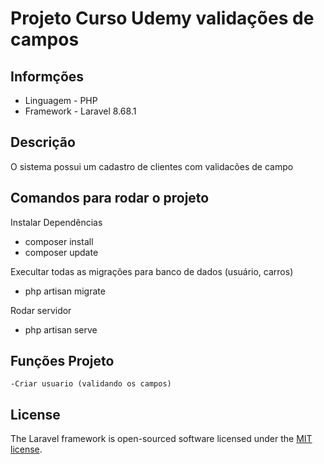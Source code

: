 
# Projeto Curso Udemy validações de campos

## Informções
- Linguagem - PHP
- Framework - Laravel 8.68.1

## Descrição
O sistema possui um cadastro de clientes com validacões de campo

## Comandos para rodar o projeto
Instalar Dependências
- composer install
- composer update

Execultar todas as migrações para banco de dados (usuário, carros)
- php artisan migrate 

Rodar servidor 
- php artisan serve


## Funções Projeto

    -Criar usuario (validando os campos)

## License
The Laravel framework is open-sourced software licensed under the [MIT license](https://opensource.org/licenses/MIT).
